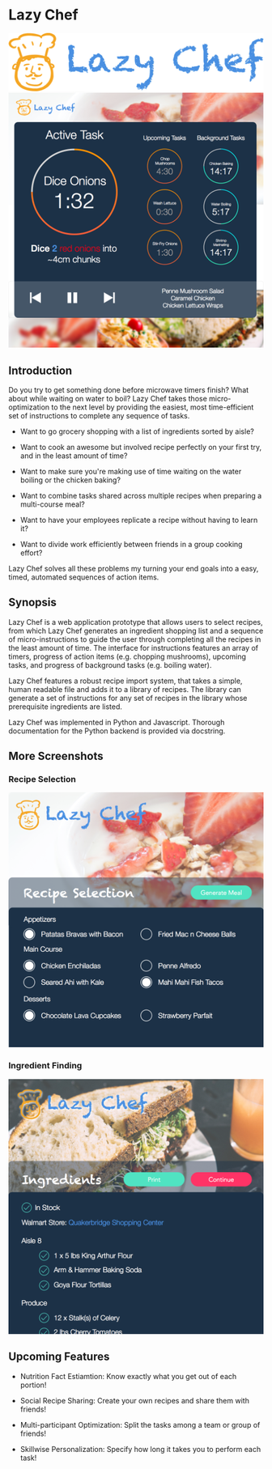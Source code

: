# Lazy Chef

![Logo](/resource/Logo2x.png)
![Active Demo](/resource/LiveApp.png)
## Introduction

Do you try to get something done before microwave timers finish? What about while waiting on water to boil? Lazy Chef takes those micro-optimization to the next level by providing the easiest, most time-efficient set of instructions to complete any sequence of tasks. 

* Want to go grocery shopping with a list of ingredients sorted by aisle?

* Want to cook an awesome but involved recipe perfectly on your first try, and in the least amount of time?

* Want to make sure you're making use of time waiting on the water boiling or the chicken baking?

* Want to combine tasks shared across multiple recipes when preparing a multi-course meal?

* Want to have your employees replicate a recipe without having to learn it?

* Want to divide work efficiently between friends in a group cooking effort?

Lazy Chef solves all these problems my turning your end goals into a easy, timed, automated sequences of action items.

## Synopsis

Lazy Chef is a web application prototype that allows users to select recipes, from which Lazy Chef generates an ingredient shopping list and a sequence of micro-instructions to guide the user through completing all the recipes in the least amount of time. The interface for instructions features an array of timers, progress of action items (e.g. chopping mushrooms), upcoming tasks, and progress of background tasks (e.g. boiling water).

Lazy Chef features a robust recipe import system, that takes a simple, human readable file and adds it to a library of recipes. The library can generate a set of instructions for any set of recipes in the library whose prerequisite ingredients are listed. 

Lazy Chef was implemented in Python and Javascript. Thorough documentation for the Python backend is provided via docstring.

## More Screenshots

### Recipe Selection
![Selection](/resource/RecipeSelection.png)

### Ingredient Finding
![Selection](/resource/ShoppingList.png)

## Upcoming Features

* Nutrition Fact Estiamtion: Know exactly what you get out of each portion!

* Social Recipe Sharing: Create your own recipes and share them with friends!

* Multi-participant Optimization: Split the tasks among a team or group of friends!

* Skillwise Personalization: Specify how long it takes you to perform each task!